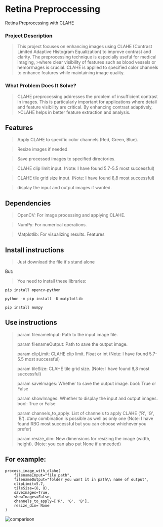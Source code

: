 # Retina Preproccessing
Retina Preprocessing with CLAHE

### Project Description
>This project focuses on enhancing images using CLAHE (Contrast Limited Adaptive Histogram Equalization) to improve contrast and clarity. The preprocessing technique is especially useful for medical imaging, >where clear visibility of features such as blood vessels or hemorrhages is crucial. CLAHE is applied to specified color channels to enhance features while maintaining image quality.

### What Problem Does It Solve?
>CLAHE preprocessing addresses the problem of insufficient contrast in images. This is particularly important for applications where detail and feature visibility are critical. By enhancing contrast adaptively, >CLAHE helps in better feature extraction and analysis.

## Features
>Apply CLAHE to specific color channels (Red, Green, Blue).

>Resize images if needed.

>Save processed images to specified directories.

>CLAHE clip limit input. (Note: I have found 5.7-5.5 most successful)

>CLAHE tile grid size input. (Note: I have found 8,8 most successful)

>display the input and output images if wanted.

## Dependencies
>OpenCV: For image processing and applying CLAHE.

>NumPy: For numerical operations.

>Matplotlib: For visualizing results.
>Features

## Install instructions
>Just download the file it's stand alone
>
But:
>You need to install these libraries:
```
pip install opencv-python
```
```
python -m pip install -U matplotlib
```
```
pip install numpy
```

## Use instructions

>param filenameInput: Path to the input image file.
>
>param filenameOutput: Path to save the output image.
>
>param clipLimit: CLAHE clip limit. Float or int (Note: I have found 5.7-5.5 most successful)
>
>param tileSize: CLAHE tile grid size. (Note: I have found 8,8 most successful)
>
>param saveImages: Whether to save the output image. bool: True or False
>
>param showImages: Whether to display the input and output images. bool: True or False
>
>param channels_to_apply: List of channels to apply CLAHE ('R', 'G', 'B'). #any combination is possible as well as only one
>(Note: I have found RBG most successful but you can choose whichever you prefer)
>
>param resize_dim: New dimensions for resizing the image (width, height). (Note: you can also put None if unneeded)
## For example:
```
process_image_with_clahe(
    filenameInput="file path",
    filenameOutput="folder you want it in path\\ name of output",
    clipLimit=5.7,
    tileSize=(8, 8),
    saveImages=True,
    showImages=False,
    channels_to_apply=['R', 'G', 'B'],
    resize_dim= None
)
```

![comparison](https://github.com/user-attachments/assets/5b6cace3-9aa5-44b4-9973-5bf4b1dc7aa9)

